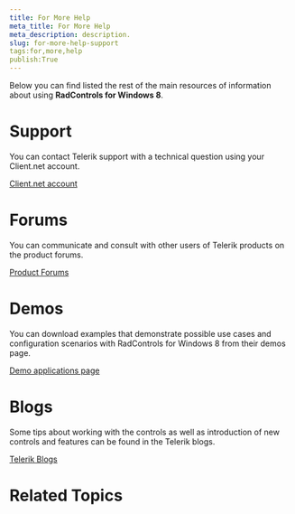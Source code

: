 ```yaml
---
title: For More Help
meta_title: For More Help
meta_description: description.
slug: for-more-help-support
tags:for,more,help
publish:True
---
```



Below you can find listed the rest of the main resources of information about using __RadControls for Windows 8__.
			

# Support

You can contact Telerik support with a technical question using your Client.net account.
				

[Client.net account](http://www.telerik.com/account/support-tickets.aspx)

# Forums

You can communicate and consult with other users of Telerik products on the product forums.
				

[Product Forums](http://www.telerik.com/community/forums.aspx)

# Demos

You can download examples that demonstrate possible use cases and configuration scenarios with
					RadControls for Windows 8 from their demos page.
				

[Demo applications page](http://www.telerik.com/products/windows-8/demos.aspx)

# Blogs

Some tips about working with the controls as well as introduction of new controls and features can be found in the Telerik
					blogs.
				

[Telerik Blogs](http://blogs.telerik.com/windows8team/posts.aspx)

# Related Topics
